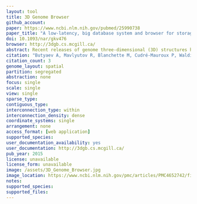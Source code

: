 ```yaml
---
layout: tool 
title: 3D Genome Browser
github_account: 
paper: https://www.ncbi.nlm.nih.gov/pubmed/25990738
paper_title: "A low-latency, big database system and browser for storage, querying and visualization of 3D genomic data"
doi: 10.1093/nar/gkv476
browser: http://3dgb.cs.mcgill.ca/
abstract: Recent releases of genome three-dimensional (3D) structures have the potential to transform our understanding of genomes. Nonetheless, the storage technology and visualization tools need to evolve to offer to the scientific community fast and convenient access to these data. We introduce simultaneously a database system to store and query 3D genomic data (3DBG), and a 3D genome browser to visualize and explore 3D genome structures (3DGB). We benchmark 3DBG against state-of-the-art systems and demonstrate that it is faster than previous solutions, and importantly gracefully scales with the size of data. We also illustrate the usefulness of our 3D genome Web browser to explore human genome structures. The 3D genome browser is available at http://3dgb.cs.mcgill.ca/.
citation: "Butyaev A, Mavlyutov R, Blanchette M, Cudré-Mauroux P, Waldispühl J. A low-latency, big database system and browser for storage, querying and visualization of 3D genomic data. Nucleic Acids Res. academic.oup.com; 2015;43: e103."
citation_count: 3
genome_layout: spatial
partition: segregated
abstraction: none
focus: single
scale: single
view: single
sparse_type: 
contiguous_type: 
interconnection_type: within
interconnection_density: dense
coordinate_systems: single
arrangement: none
access_format: [web application]
supported_species: 
user_documentation_availability: yes
user_documentation: http://3dgb.cs.mcgill.ca/
pub_year: 2015
license: unavailable
license_form: unavailable
image: /assets/3D_Genome_Browser.jpg
image_location: https://www.ncbi.nlm.nih.gov/pmc/articles/PMC4652742/figure/F2/
notes: 
supported_species: 
supported_files: 
---
```

